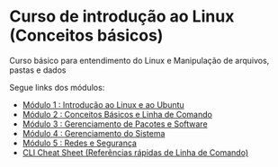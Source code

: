# Curso de introdução ao Linux (Conceitos básicos)

Curso básico para entendimento do Linux e Manipulação de arquivos, pastas e dados

Segue links dos módulos:

- [Módulo 1 : Introdução ao Linux e ao Ubuntu](Módulo%201-Introdução%20ao%20Linux%20e%20ao%20Ubuntu.md)
- [Módulo 2 : Conceitos Básicos e Linha de Comando](Módulo%202-Conceitos%20Básicos%20e%20Linha%20de%20Comando.md)
- [Módulo 3 : Gerenciamento de Pacotes e Software](Módulo%203-Gerenciamento%20de%20Pacotes%20e%20Software.md)
- [Módulo 4 : Gerenciamento do Sistema](Módulo%204-Gerenciamento%20do%20Sistema.md)
- [Módulo 5 : Redes e Segurança](Módulo%205-Redes%20e%20Segurança.md)
- [CLI Cheat Sheet (Referências rápidas de Linha de Comando)](cli-cheat-sheet-linux.md)
